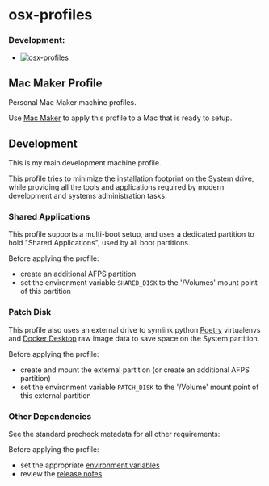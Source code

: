 # osx-profiles

### Development:
- [![osx-profiles](https://github.com/niall-byrne/osx-profiles/actions/workflows/push.yml/badge.svg?branch=development)](https://github.com/niall-byrne/osx-profiles/actions/workflows/push.yml)

## Mac Maker Profile

Personal Mac Maker machine profiles.

Use [Mac Maker](https://github.com/osx-provisioner/mac_maker) to apply this profile to a Mac that is ready to setup.

## Development

This is my main development machine profile.

This profile tries to minimize the installation footprint on the System drive, while providing all the tools and applications required by modern development and systems administration tasks.

### Shared Applications
This profile supports a multi-boot setup, and uses a dedicated partition to hold "Shared Applications", used by all boot partitions.

Before applying the profile:
- create an additional AFPS partition
- set the environment variable `SHARED_DISK` to the '/Volumes' mount point of this partition

### Patch Disk
This profile also uses an external drive to symlink python [Poetry](https://python-poetry.org/) virtualenvs and [Docker Desktop](https://www.docker.com/) raw image data to save space on the System partition.

Before applying the profile:
- create and mount the external partition (or create an additional AFPS partition)
- set the environment variable `PATCH_DISK` to the '/Volume' mount point of this external partition

### Other Dependencies
See the standard precheck metadata for all other requirements:

Before applying the profile:
- set the appropriate [environment variables](./profile/__precheck__/env.yml)
- review the [release notes](./profile/__precheck__/notes.txt)
